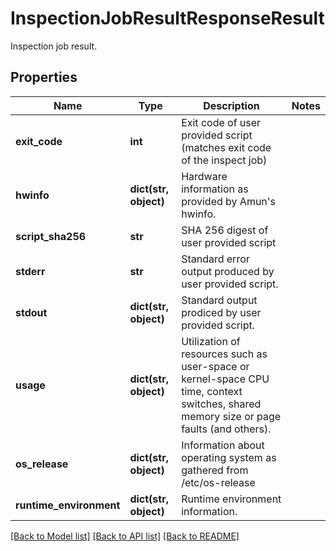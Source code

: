 # InspectionJobResultResponseResult

Inspection job result.
## Properties
Name | Type | Description | Notes
------------ | ------------- | ------------- | -------------
**exit_code** | **int** | Exit code of user provided script (matches exit code of the inspect job) | 
**hwinfo** | **dict(str, object)** | Hardware information as provided by Amun&#39;s hwinfo. | 
**script_sha256** | **str** | SHA 256 digest of user provided script | 
**stderr** | **str** | Standard error output produced by user provided script. | 
**stdout** | **dict(str, object)** | Standard output prodiced by user provided script. | 
**usage** | **dict(str, object)** | Utilization of resources such as user-space or kernel-space CPU time, context switches, shared memory size or page faults (and others).  | 
**os_release** | **dict(str, object)** | Information about operating system as gathered from /etc/os-release | 
**runtime_environment** | **dict(str, object)** | Runtime environment information. | 

[[Back to Model list]](../README.md#documentation-for-models) [[Back to API list]](../README.md#documentation-for-api-endpoints) [[Back to README]](../README.md)


